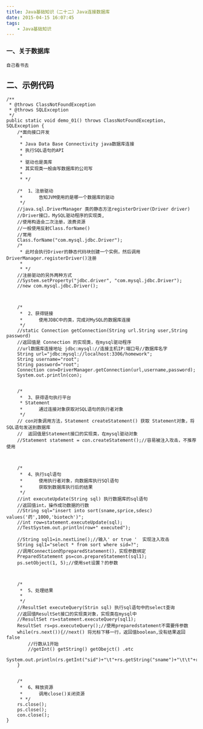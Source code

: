 ```yaml
---
title: Java基础知识（二十二）Java连接数据库
date: 2015-04-15 16:07:45
tags: 
	- Java基础知识
---
```

### 一、关于数据库
	
	自己看书去

## 二、示例代码

	/**
	 * @throws ClassNotFoundException
	 * @throws SQLException
	 */
	public static void demo_01() throws ClassNotFoundException, SQLException {
		/*面向接口开发
		 * 
		 * Java Data Base Connectivity java数据库连接
		 * 执行SQL语句的API
		 * 
		 * 驱动也是类库
		 * 其实现类一般由写数据库的公司写
		 * 
		 * */
		
		/*	1、注册驱动
		 * 		告知JVM使用的是哪一个数据库的驱动
		 */
		//java.sql.DriverManager 类的静态方法registerDriver(Driver driver)
		//Driver接口，MySQL驱动程序的实现类,
		//使用构造会二次注册，浪费资源
		//一般使用反射Class.forName()
		//常用
		Class.forName("com.mysql.jdbc.Driver");
		/*
		 * 此时会执行Driver的静态代码块创建一个实例，然后调用DriverManager.registerDriver()注册
		 * 
		 * */
		//注册驱动的另外两种方式
		//System.setProperty("jdbc.driver", "com.mysql.jdbc.Driver");
		//new com.mysql.jdbc.Driver();
		
		
		
		/*
		 * 	2、获得链接
		 * 		使用JDBC中的类，完成对MySQL的数据库连接
		 */
		//static Connection getConnection(String url.String user,String password)
		//返回值是 Connection 的实现类，在mysql驱动程序
		//url数据库连接地址 jdbc:mysql://连接主机IP:端口号//数据库名字
		String url="jdbc:mysql://localhost:3306/homework";
		String username="root";
		String password="root";
		Connection con=DriverManager.getConnection(url,username,password);
		System.out.println(con);
		
		
		/*
		 * 	3、获得语句执行平台
		 * Statement
		 * 		通过连接对象获取对SQL语句的执行者对象
		 */
		// con对象调用方法，Statement createStatement() 获取	Statement对象，将SQL语句发送到数据库
		//  返回值是Statement接口的实现类，在mysql驱动对象
		//Statement statement = con.createStatement();//容易被注入攻击，不推荐使用
		
		
		
		/*
		 * 	4、执行sql语句
		 * 		使用执行者对象，向数据库执行SQl语句
		 * 		获取到数据库执行后的结果
		 */
		//int executeUpdate(String sql) 执行数据库的sql语句
		//返回值int，操作成功数据的行数
		//String sql="insert into sort(sname,sprice,sdesc) values('药',1000,'biotech')";
		//int row=statement.executeUpdate(sql);
		//TestSystem.out.println(row+" executed");
		
		//String sql1=in.nextLine();//输入' or true '  实现注入攻击
		String sql1="select * from sort where sid=?";
		//调用Connection的preparedStatement()，实现参数绑定
		PreparedStatement ps=con.prepareStatement(sql1);
		ps.setObject(1, 5);//使用set设置？的参数
		
	
		
		/*
		 * 	5、处理结果
		 * 		
		 */
		//ResultSet executeQuery(Strin sql) 执行sql语句中的select查询
		//返回值ResultSet接口的实现类对象，实现类在mysql中
		//ResultSet rs=statement.executeQuery(sql1);
		ResultSet rs=ps.executeQuery();//使用preparedstatement不需要传参数
		while(rs.next()){//next() 将光标下移一行，返回值boolean,没有结果返回false
			//行数从1开始
			//getInt() getString() getObejct() .etc
			System.out.println(rs.getInt("sid")+"\t"+rs.getString("sname")+"\t\t"+rs.getDouble("sprice")+"\t\t"+rs.getString("sdesc"));
		}
		
		
		/*
		 * 	6、释放资源
		 * 		调用close()关闭资源
		 * */
		rs.close();
		ps.close();
		con.close();
	}